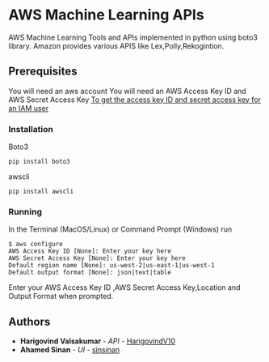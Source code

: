 # AWS Machine Learning APIs
AWS Machine Learning Tools and APIs implemented in python using boto3 library.
Amazon provides various APIS like Lex,Polly,Rekogintion.

## Prerequisites

You will need an aws account
You will need an AWS Access Key ID and AWS Secret Access Key [To get the access key ID and secret access key for an IAM user](https://docs.aws.amazon.com/cli/latest/userguide/cli-chap-getting-started.html)

### Installation
Boto3

```pip install boto3```

awscli

```pip install awscli```

### Running

In the Terminal (MacOS/Linux) or Command Prompt (Windows) run

```
$ aws configure
AWS Access Key ID [None]: Enter your key here
AWS Secret Access Key [None]: Enter your key here
Default region name [None]: us-west-2|us-east-1|us-west-1
Default output format [None]: json|text|table
```

Enter your AWS Access Key ID ,AWS Secret Access Key,Location and Output Format when prompted.


## Authors

* **Harigovind Valsakumar** - *API* - [HarigovindV10](https://github.com/HarigovindV10)
* **Ahamed Sinan** - *UI* - [sinsinan](https://github.com/sinsinan)

